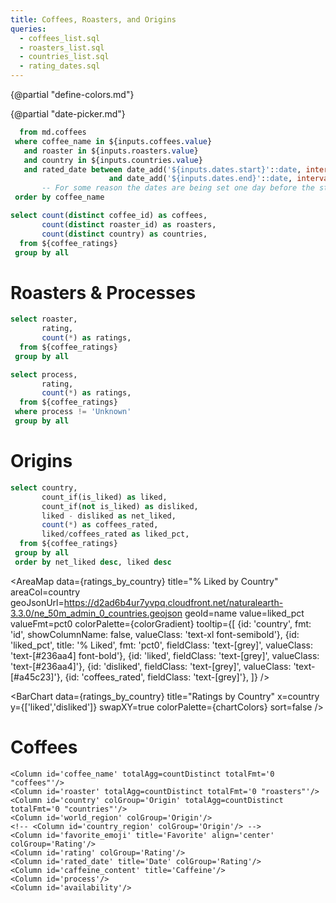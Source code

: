 ```yaml
---
title: Coffees, Roasters, and Origins
queries:
  - coffees_list.sql
  - roasters_list.sql
  - countries_list.sql
  - rating_dates.sql
---
```


{@partial "define-colors.md"}

<Dropdown
    data={roasters_list}
    name=roasters
    value=roaster
    multiple=true
    selectAllByDefault=true
/>

<Dropdown
    data={countries_list}
    name=countries
    value=country
    multiple=true
    selectAllByDefault=true
/>

<Dropdown
    data={coffees_list}
    name=coffees
    value=coffee_name
    multiple=true
    selectAllByDefault=true
/>

{@partial "date-picker.md"}

```sql coffee_ratings
  from md.coffees
 where coffee_name in ${inputs.coffees.value}
   and roaster in ${inputs.roasters.value}
   and country in ${inputs.countries.value}
   and rated_date between date_add('${inputs.dates.start}'::date, interval 1 day)
                      and date_add('${inputs.dates.end}'::date, interval 1 day)
       -- For some reason the dates are being set one day before the start/end dates in the picker
 order by coffee_name
```
    
```sql coffee_counts
select count(distinct coffee_id) as coffees,
       count(distinct roaster_id) as roasters,
       count(distinct country) as countries,
  from ${coffee_ratings}
 group by all
```

<BigValue 
  data={coffee_counts} 
  value=roasters
  link='#roasters--processes'
/>

<BigValue 
  data={coffee_counts} 
  value=countries
  link='#origins'
/>

<BigValue 
  data={coffee_counts} 
  value=coffees
  link='#coffees'
/>


# Roasters & Processes

```sql ratings_by_roaster
select roaster,
       rating,
       count(*) as ratings,
  from ${coffee_ratings}
 group by all
```
    
<BarChart
    data={ratings_by_roaster}
    title="Ratings by Roaster"
    x=roaster
    y=ratings
    series=rating
    swapXY=true
    colorPalette={chartColors}
/>

```sql ratings_by_process
select process,
       rating,
       count(*) as ratings,
  from ${coffee_ratings}
 where process != 'Unknown'
 group by all
```

<BarChart
    data={ratings_by_process}
    title="Ratings by Process"
    x=process
    y=ratings
    series=rating
    swapXY=true
    colorPalette={chartColors}
/>

# Origins

```sql ratings_by_country
select country,
       count_if(is_liked) as liked,
       count_if(not is_liked) as disliked,
       liked - disliked as net_liked,
       count(*) as coffees_rated,
       liked/coffees_rated as liked_pct,
  from ${coffee_ratings}
 group by all
 order by net_liked desc, liked desc
```

<AreaMap 
    data={ratings_by_country} 
    title="% Liked by Country"
    areaCol=country
    geoJsonUrl=https://d2ad6b4ur7yvpq.cloudfront.net/naturalearth-3.3.0/ne_50m_admin_0_countries.geojson
    geoId=name
    value=liked_pct
    valueFmt=pct0
    colorPalette={colorGradient}
    tooltip={[
        {id: 'country', fmt: 'id', showColumnName: false, valueClass: 'text-xl font-semibold'},
        {id: 'liked_pct', title: '% Liked', fmt: 'pct0', fieldClass: 'text-[grey]', valueClass: 'text-[#236aa4] font-bold'},
        {id: 'liked', fieldClass: 'text-[grey]', valueClass: 'text-[#236aa4]'},
        {id: 'disliked', fieldClass: 'text-[grey]', valueClass: 'text-[#a45c23]'},
        {id: 'coffees_rated', fieldClass: 'text-[grey]'},
    ]}
/>

<BarChart
    data={ratings_by_country}
    title="Ratings by Country"
    x=country
    y={['liked','disliked']}
    swapXY=true
    colorPalette={chartColors}
    sort=false
/>

# Coffees

<DataTable
    data={coffee_ratings}
    rows=50
    sortable
    subtotals
    totalRow
    rowShading>
    
    <Column id='coffee_name' totalAgg=countDistinct totalFmt='0 "coffees"'/>
    <Column id='roaster' totalAgg=countDistinct totalFmt='0 "roasters"'/>
    <Column id='country' colGroup='Origin' totalAgg=countDistinct totalFmt='0 "countries"'/>
    <Column id='world_region' colGroup='Origin'/>
    <!-- <Column id='country_region' colGroup='Origin'/> -->
    <Column id='favorite_emoji' title='Favorite' align='center' colGroup='Rating'/>
    <Column id='rating' colGroup='Rating'/>
    <Column id='rated_date' title='Date' colGroup='Rating'/>
    <Column id='caffeine_content' title='Caffeine'/>
    <Column id='process'/>
    <Column id='availability'/>
    
</DataTable>
